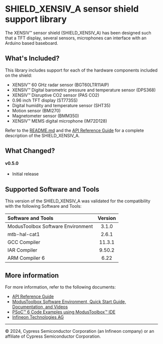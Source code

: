 # SHIELD_XENSIV_A sensor shield support library

The XENSIV&trade; sensor shield (SHIELD_XENSIV_A) has been designed such that a TFT display, several sensors, microphones can interface with an Arduino based baseboard.

## What's Included?

This library includes support for each of the hardware components included on the shield:
- XENSIV&trade; 60 GHz radar sensor (BGT60LTR11AIP)
- XENSIV&trade; Digital barometric pressure and temperature sensor (DPS368)
- XENSIV&trade; Disruptive CO2 sensor (PAS CO2)
- 0.96 inch TFT display (ST7735S)
- Digital humidity and temperature sensor (SHT35)
- Motion sensor (BMI270)
- Magnetometer sensor (BMM350)
- XENSIV&trade; MEMS digital microphone (IM72D128)

Refer to the [README.md](./README.md) and the [API Reference Guide](./api_reference.md) for a complete description of the SHIELD_XENSIV_A.

## What Changed?

#### v0.5.0
- Initial release

## Supported Software and Tools

This version of the SHIELD_XENSIV_A was validated for the compatibility with the following Software and Tools:

| Software and Tools                                      | Version |
| :---                                                    | :----:  |
| ModusToolbox Software Environment                       | 3.1.0   |
| mtb-hal-cat1                                            | 2.6.1   |
| GCC Compiler                                            | 11.3.1  |
| IAR Compiler                                            | 9.50.2  |
| ARM Compiler 6                                          | 6.22    |

## More information

For more information, refer to the following documents:

* [API Reference Guide](./api_reference.md)
* [ModusToolbox Software Environment, Quick Start Guide, Documentation, and Videos](https://www.infineon.com/cms/en/design-support/tools/sdk/modustoolbox-software)
* [PSoC™ 6 Code Examples using ModusToolbox™ IDE](https://github.com/infineon/Code-Examples-for-ModusToolbox-Software)
* [Infineon Technologies AG](https://www.infineon.com)

-----
© 2024, Cypress Semiconductor Corporation (an Infineon company) or an affiliate of Cypress Semiconductor Corporation.
